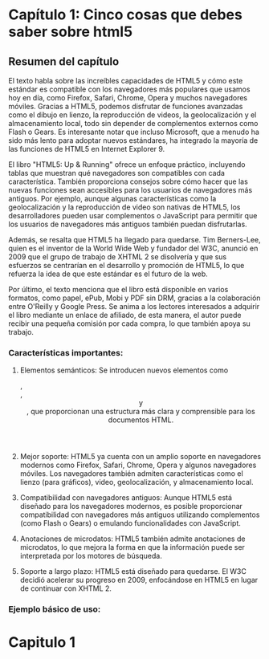 # Capítulo 1: Cinco cosas que debes saber sobre html5

## Resumen del capítulo

El texto habla sobre las increíbles capacidades de HTML5 y cómo este estándar es compatible con los navegadores más populares que usamos hoy en día, como Firefox, Safari, Chrome, Opera y muchos navegadores móviles. Gracias a HTML5, podemos disfrutar de funciones avanzadas como el dibujo en lienzo, la reproducción de videos, la geolocalización y el almacenamiento local, todo sin depender de complementos externos como Flash o Gears. Es interesante notar que incluso Microsoft, que a menudo ha sido más lento para adoptar nuevos estándares, ha integrado la mayoría de las funciones de HTML5 en Internet Explorer 9.

El libro "HTML5: Up & Running" ofrece un enfoque práctico, incluyendo tablas que muestran qué navegadores son compatibles con cada característica. También proporciona consejos sobre cómo hacer que las nuevas funciones sean accesibles para los usuarios de navegadores más antiguos. Por ejemplo, aunque algunas características como la geolocalización y la reproducción de video son nativas de HTML5, los desarrolladores pueden usar complementos o JavaScript para permitir que los usuarios de navegadores más antiguos también puedan disfrutarlas.

Además, se resalta que HTML5 ha llegado para quedarse. Tim Berners-Lee, quien es el inventor de la World Wide Web y fundador del W3C, anunció en 2009 que el grupo de trabajo de XHTML 2 se disolvería y que sus esfuerzos se centrarían en el desarrollo y promoción de HTML5, lo que refuerza la idea de que este estándar es el futuro de la web.

Por último, el texto menciona que el libro está disponible en varios formatos, como papel, ePub, Mobi y PDF sin DRM, gracias a la colaboración entre O'Reilly y Google Press. Se anima a los lectores interesados a adquirir el libro mediante un enlace de afiliado, de esta manera, el autor puede recibir una pequeña comisión por cada compra, lo que también apoya su trabajo.

### Características importantes:

1. Elementos semánticos: Se introducen nuevos elementos como <article>, <section>, <header> y <footer>, que proporcionan una estructura más clara y comprensible para los documentos HTML.


2. Mejor soporte: HTML5 ya cuenta con un amplio soporte en navegadores modernos como Firefox, Safari, Chrome, Opera y algunos navegadores móviles. Los navegadores también admiten características como el lienzo (para gráficos), video, geolocalización, y almacenamiento local.


3. Compatibilidad con navegadores antiguos: Aunque HTML5 está diseñado para los navegadores modernos, es posible proporcionar compatibilidad con navegadores más antiguos utilizando complementos (como Flash o Gears) o emulando funcionalidades con JavaScript.


4. Anotaciones de microdatos: HTML5 también admite anotaciones de microdatos, lo que mejora la forma en que la información puede ser interpretada por los motores de búsqueda.


5. Soporte a largo plazo: HTML5 está diseñado para quedarse. El W3C decidió acelerar su progreso en 2009, enfocándose en HTML5 en lugar de continuar con XHTML 2.


### Ejemplo básico de uso:

<!Doctype html>
<html lang="en">
  <head>
    <title>HTML5: Up and Running</title>
  </head>
  <body>
    <h1>Capitulo 1</h1>
  </body>
</html>